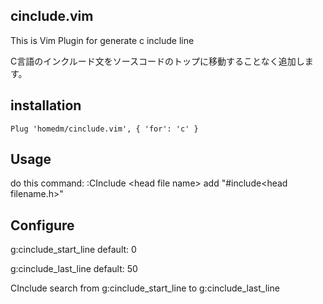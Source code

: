 ## cinclude.vim
This is Vim Plugin for generate c include line

C言語のインクルード文をソースコードのトップに移動することなく追加します。

## installation
```vim
Plug 'homedm/cinclude.vim', { 'for': 'c' }
```

## Usage
do this command:
:CInclude \<head file name\>
add "#include\<head filename.h\>"


## Configure
g:cinclude\_start\_line
default: 0

g:cinclude\_last\_line
default: 50

CInclude search from g:cinclude\_start\_line to g:cinclude\_last\_line
